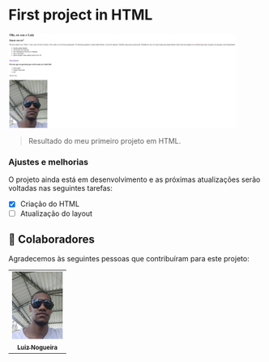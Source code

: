 # First project in HTML

<!---Esses são exemplos. Veja https://shields.io para outras pessoas ou para personalizar este conjunto de escudos. Você pode querer incluir dependências, status do projeto e informações de licença aqui--->



<img src="./1-html.png" width="450px" alt="logo yoga">

> Resultado do meu primeiro projeto em HTML.

### Ajustes e melhorias

O projeto ainda está em desenvolvimento e as próximas atualizações serão voltadas nas seguintes tarefas:

- [x] Criação do HTML
- [ ] Atualização do layout

## 🤝 Colaboradores

Agradecemos às seguintes pessoas que contribuíram para este projeto:

<table>
  <tr>
    <td align="center">
      <a href="https://www.linkedin.com/in/luiz-carlos-nogueira-silva-944a896b/">
        <img src="luiz.jpg" width="100px;" alt="Foto Luiz Nogueira no GitHub"/><br>
        <sub>
          <b>Luiz Nogueira</b>
        </sub>
      </a>
    </td>
   
    
  </tr>
</table>

